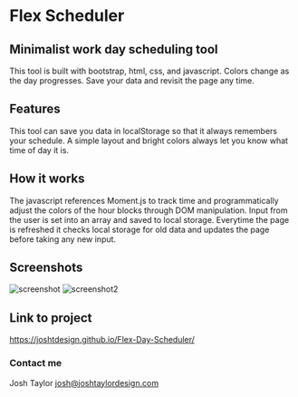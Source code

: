 
# Flex Scheduler

## Minimalist work day scheduling tool
This tool is built with bootstrap, html, css, and javascript. 
Colors change as the day progresses. Save your data and revisit the page any time.

## Features
This tool can save you data in localStorage so that it always remembers your schedule. A simple layout and bright colors always let you know what time of day it is.

## How it works
The javascript references Moment.js to track time and programmatically adjust the colors of the hour blocks through DOM manipulation. Input from the user is set into an array and saved to local storage. Everytime the page is refreshed it checks local storage for old data and updates the page before taking any new input.

## Screenshots

![screenshot](https://user-images.githubusercontent.com/78992027/113389225-7ed6d600-9344-11eb-9c3c-72606764bb03.PNG)
![screenshot2](https://user-images.githubusercontent.com/78992027/113389232-8302f380-9344-11eb-8a48-39f421d047f6.PNG)

## Link to project
https://joshtdesign.github.io/Flex-Day-Scheduler/

### Contact me
Josh Taylor
josh@joshtaylordesign.com
